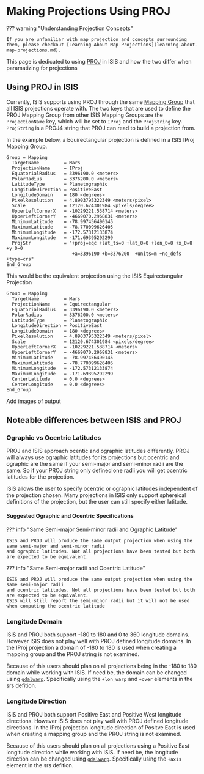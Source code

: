 # Making Projections Using PROJ

??? warning "Understanding Projection Concepts"

    If you are unfamiliar with map projection and concepts surrounding them, please checkout [Learning About Map Projections](learning-about-map-projections.md).

This page is dedicated to using [PROJ](https://proj.org/en/stable/) in ISIS and how the two differ when paramatizing for projections

## Using PROJ in ISIS

Currently, ISIS supports using PROJ through the same [Mapping Group](learning-about-map-projections.md/#defining-a-map-in-isis3) that all ISIS projections operate with. 
The two keys that are used to define the PROJ Mapping Group from other ISIS Mapping Groups are the `ProjectionName` key, which will be set to `IProj` and the `ProjString` key. 
`ProjString` is a PROJ4 string that PROJ can read to build a projection from.

In the example below, a Equirectangular projection is defined in a ISIS IProj Mapping Group.

```
Group = Mapping
  TargetName         = Mars
  ProjectionName     = IProj
  EquatorialRadius   = 3396190.0 <meters>
  PolarRadius        = 3376200.0 <meters>
  LatitudeType       = Planetographic
  LongitudeDirection = PositiveEast
  LongitudeDomain    = 180 <degrees>
  PixelResolution    = 4.8903795322349 <meters/pixel>
  Scale              = 12120.674301984 <pixels/degree>
  UpperLeftCornerX   = -10229221.538714 <meters>
  UpperLeftCornerY   = -4669070.2968831 <meters>
  MinimumLatitude    = -78.997456490145
  MaximumLatitude    = -78.770099626405
  MinimumLongitude   = -172.57312133874
  MaximumLongitude   = -171.69395292299
  ProjStr            = "+proj=eqc +lat_ts=0 +lat_0=0 +lon_0=0 +x_0=0 +y_0=0
                        +a=3396190 +b=3376200  +units=m +no_defs +type=crs"
End_Group
```

This would be the equivalent projection using the ISIS Equirectangular Projection

```
Group = Mapping
  TargetName         = Mars
  ProjectionName     = Equirectangular
  EquatorialRadius   = 3396190.0 <meters>
  PolarRadius        = 3376200.0 <meters>
  LatitudeType       = Planetographic
  LongitudeDirection = PositiveEast
  LongitudeDomain    = 180 <degrees>
  PixelResolution    = 4.8903795322349 <meters/pixel>
  Scale              = 12120.674301984 <pixels/degree>
  UpperLeftCornerX   = -10229221.538714 <meters>
  UpperLeftCornerY   = -4669070.2968831 <meters>
  MinimumLatitude    = -78.997456490145
  MaximumLatitude    = -78.770099626405
  MinimumLongitude   = -172.57312133874
  MaximumLongitude   = -171.69395292299
  CenterLatitude     = 0.0 <degrees>
  CenterLongitude    = 0.0 <degrees>
End_Group
```

Add images of output

## Noteable differences between ISIS and PROJ

### Ographic vs Ocentric Latitudes

PROJ and ISIS approach ocentic and ographic latitudes differently. 
PROJ will always use ographic latitudes for its projections but ocentric and ographic are the same if your semi-major and semi-minor radii are the same. 
So if your PROJ string only defined one radii you will get ocentric latitudes for the projection.

ISIS allows the user to specify ocentric or ographic latitudes independent of the projection chosen. 
Many projections in ISIS only support sphereical definitions of the projection, but the user can still specify either latitude.

#### Suggested Ographic and Ocentric Specifications

??? info "Same Semi-major Semi-minor radii and Ographic Latitude"

    ISIS and PROJ will produce the same output projection when using the same semi-major and semi-minor radii
    and ographic latitudes. Not all projections have been tested but both are expected to be equivalent.

??? info "Same Semi-major radii and Ocentric Latitude"

    ISIS and PROJ will produce the same output projection when using the same semi-major radii
    and ocentric latitudes. Not all projections have been tested but both are expected to be equivalent.
    ISIS will still report the semi-minor radii but it will not be used when computing the ocentric latitude

### Longitude Domain

ISIS and PROJ both support -180 to 180 and 0 to 360 longitude domains. However ISIS does not play well with PROJ defined longitude domains.
In the IProj projection a domain of -180 to 180 is used when creating a mapping group and the PROJ string is not examined.

Because of this users should plan on all projections being in the -180 to 180 domain while working with ISIS. If need be,
the domain can be changed using [`gdalwarp`](https://gdal.org/en/stable/programs/gdalwarp.html). Specifically
using the `+lon_warp` and `+over` elements in the srs defition.

### Longitude Direction

ISIS and PROJ both support Positive East and Positive West longitude directions. However ISIS does not play well with PROJ defined longitude directions.
In the IProj projection longitude direction of Positve East is used when creating a mapping group and the PROJ string is not examined.

Because of this users should plan on all projections using a Positive East longitude direction while working with ISIS. If need be,
the longitude direction can be changed using [`gdalwarp`](https://gdal.org/en/stable/programs/gdalwarp.html). Specifically
using the `+axis` element in the srs defition.
